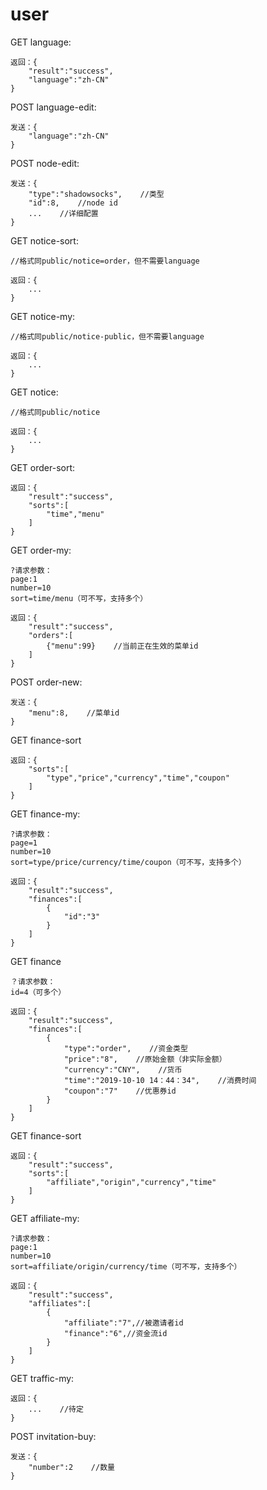 # user

GET language:

```text
返回：{
    "result":"success",
    "language":"zh-CN"
}
```

POST language-edit:

```text
发送：{
    "language":"zh-CN"
}
```

POST node-edit:

```text
发送：{
    "type":"shadowsocks",    //类型
    "id":8,    //node id
    ...    //详细配置
}
```

GET notice-sort:

```text
//格式同public/notice=order，但不需要language

返回：{
    ...    
}
```

GET notice-my:

```text
//格式同public/notice-public，但不需要language

返回：{
    ...
}
```

GET notice:

```text
//格式同public/notice

返回：{
    ...    
}
```

GET order-sort:

```text
返回：{
    "result":"success",
    "sorts":[
        "time","menu"
    ]
}
```

GET order-my:

```text
?请求参数：
page:1
number=10
sort=time/menu（可不写，支持多个）

返回：{
    "result":"success",
    "orders":[
        {"menu":99}    //当前正在生效的菜单id
    ]
}
```

POST order-new:

```text
发送：{
    "menu":8,    //菜单id
}
```

GET finance-sort

```text
返回：{
    "sorts":[
        "type","price","currency","time","coupon"
    ]
}
```

GET finance-my:

```text
?请求参数：
page=1
number=10
sort=type/price/currency/time/coupon（可不写，支持多个）

返回：{
    "result":"success",
    "finances":[
        {
            "id":"3"
        }
    ]
}
```

GET finance

```text
？请求参数：
id=4（可多个）

返回：{
    "result":"success",
    "finances":[
        {
            "type":"order",    //资金类型
            "price":"8",    //原始金额（非实际金额）
            "currency":"CNY",    //货币
            "time":"2019-10-10 14：44：34",    //消费时间
            "coupon":"7"    //优惠券id
        }
    ]
}
```

GET finance-sort

```text
返回：{
    "result":"success",
    "sorts":[
        "affiliate","origin","currency","time"
    ]
}
```

GET affiliate-my:

```text
?请求参数：
page:1
number=10
sort=affiliate/origin/currency/time（可不写，支持多个）

返回：{
    "result":"success",
    "affiliates":[
        {
            "affiliate":"7",//被邀请者id
            "finance":"6",//资金流id
        }
    ]
}
```

GET traffic-my:

```text
返回：{
    ...    //待定
}
```

POST invitation-buy:

```text
发送：{
    "number":2    //数量
}
```

